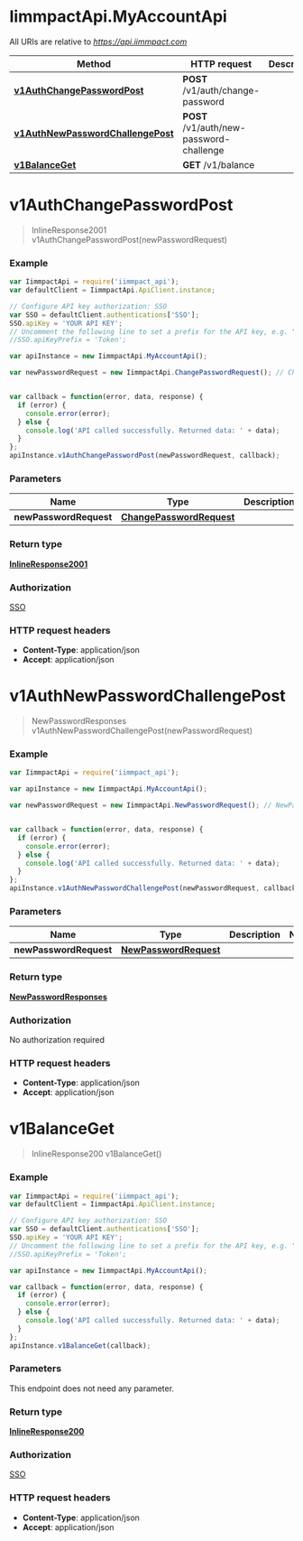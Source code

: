 # IimmpactApi.MyAccountApi

All URIs are relative to *https://api.iimmpact.com*

Method | HTTP request | Description
------------- | ------------- | -------------
[**v1AuthChangePasswordPost**](MyAccountApi.md#v1AuthChangePasswordPost) | **POST** /v1/auth/change-password | 
[**v1AuthNewPasswordChallengePost**](MyAccountApi.md#v1AuthNewPasswordChallengePost) | **POST** /v1/auth/new-password-challenge | 
[**v1BalanceGet**](MyAccountApi.md#v1BalanceGet) | **GET** /v1/balance | 


<a name="v1AuthChangePasswordPost"></a>
# **v1AuthChangePasswordPost**
> InlineResponse2001 v1AuthChangePasswordPost(newPasswordRequest)



### Example
```javascript
var IimmpactApi = require('iimmpact_api');
var defaultClient = IimmpactApi.ApiClient.instance;

// Configure API key authorization: SSO
var SSO = defaultClient.authentications['SSO'];
SSO.apiKey = 'YOUR API KEY';
// Uncomment the following line to set a prefix for the API key, e.g. "Token" (defaults to null)
//SSO.apiKeyPrefix = 'Token';

var apiInstance = new IimmpactApi.MyAccountApi();

var newPasswordRequest = new IimmpactApi.ChangePasswordRequest(); // ChangePasswordRequest | 


var callback = function(error, data, response) {
  if (error) {
    console.error(error);
  } else {
    console.log('API called successfully. Returned data: ' + data);
  }
};
apiInstance.v1AuthChangePasswordPost(newPasswordRequest, callback);
```

### Parameters

Name | Type | Description  | Notes
------------- | ------------- | ------------- | -------------
 **newPasswordRequest** | [**ChangePasswordRequest**](ChangePasswordRequest.md)|  | 

### Return type

[**InlineResponse2001**](InlineResponse2001.md)

### Authorization

[SSO](../README.md#SSO)

### HTTP request headers

 - **Content-Type**: application/json
 - **Accept**: application/json

<a name="v1AuthNewPasswordChallengePost"></a>
# **v1AuthNewPasswordChallengePost**
> NewPasswordResponses v1AuthNewPasswordChallengePost(newPasswordRequest)



### Example
```javascript
var IimmpactApi = require('iimmpact_api');

var apiInstance = new IimmpactApi.MyAccountApi();

var newPasswordRequest = new IimmpactApi.NewPasswordRequest(); // NewPasswordRequest | 


var callback = function(error, data, response) {
  if (error) {
    console.error(error);
  } else {
    console.log('API called successfully. Returned data: ' + data);
  }
};
apiInstance.v1AuthNewPasswordChallengePost(newPasswordRequest, callback);
```

### Parameters

Name | Type | Description  | Notes
------------- | ------------- | ------------- | -------------
 **newPasswordRequest** | [**NewPasswordRequest**](NewPasswordRequest.md)|  | 

### Return type

[**NewPasswordResponses**](NewPasswordResponses.md)

### Authorization

No authorization required

### HTTP request headers

 - **Content-Type**: application/json
 - **Accept**: application/json

<a name="v1BalanceGet"></a>
# **v1BalanceGet**
> InlineResponse200 v1BalanceGet()



### Example
```javascript
var IimmpactApi = require('iimmpact_api');
var defaultClient = IimmpactApi.ApiClient.instance;

// Configure API key authorization: SSO
var SSO = defaultClient.authentications['SSO'];
SSO.apiKey = 'YOUR API KEY';
// Uncomment the following line to set a prefix for the API key, e.g. "Token" (defaults to null)
//SSO.apiKeyPrefix = 'Token';

var apiInstance = new IimmpactApi.MyAccountApi();

var callback = function(error, data, response) {
  if (error) {
    console.error(error);
  } else {
    console.log('API called successfully. Returned data: ' + data);
  }
};
apiInstance.v1BalanceGet(callback);
```

### Parameters
This endpoint does not need any parameter.

### Return type

[**InlineResponse200**](InlineResponse200.md)

### Authorization

[SSO](../README.md#SSO)

### HTTP request headers

 - **Content-Type**: application/json
 - **Accept**: application/json

